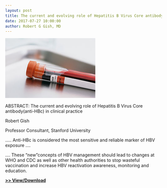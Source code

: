 ```yaml
---
layout: post
title: The current and evolving role of Hepatitis B Virus Core antibody (anti-HBc) in clinical practice - Abstract
date: 2017-07-27 10:00:00
author: Robert G Gish, MD
---
```


[![](/assets/images/the-current-and-evolving-role-of-hepatitis-b-virus-core-antibody-anti-hbc-in-clinical-practice-abstract.jpg)](https://jumpshare.com/v/5Chc2Th6QoohzBdEUhXB)

ABSTRACT: The current and evolving role of Hepatitis B Virus Core antibody(anti-HBc) in clinical practice

Robert Gish

Professor Consultant, Stanford University

..... Anti-HBc is considered the most sensitive and reliable marker of HBV exposure ....  

.... These “new”concepts of HBV management should lead to changes at WHO and CDC as well as other health authorities to stop wasteful vaccination and increase HBV reactivation awareness, monitoring and education.

[**>> View/Download**](https://jumpshare.com/v/5Chc2Th6QoohzBdEUhXB)